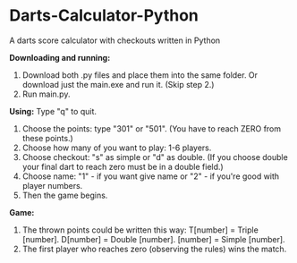 # Darts-Calculator-Python
A darts score calculator with checkouts written in Python

__Downloading and running:__
1. Download both .py files and place them into the same folder. 
   Or download just the main.exe and run it. (Skip step 2.)
2. Run main.py.

__Using:__
Type "q" to quit.
1. Choose the points: type "301" or "501".
   (You have to reach ZERO from these points.)
2. Choose how many of you want to play: 1-6 players.
3. Choose checkout: "s" as simple or "d" as double.
   (If you choose double your final dart to reach zero must be in a double field.)
4. Choose name: "1" - if you want give name or "2" - if you're good with player numbers.
5. Then the game begins.

__Game:__
1. The thrown points could be written this way:
T[number] = Triple [number].
D[number] = Double [number].
[number] = Simple [number].
2. The first player who reaches zero (observing the rules) wins the match.
